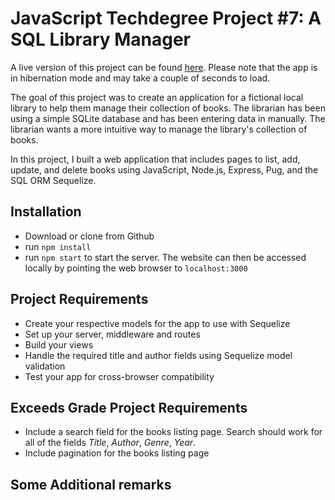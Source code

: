 # JavaScript Techdegree Project #7: A SQL Library Manager

A live version of this project can be found [here](https://rard3954-fsjs-proj6.herokuapp.com/). Please note that the app is in hibernation mode and may take a couple of seconds to  load.

The goal of this project was to create an application for a fictional local library to help them manage their collection of books. The librarian has been using a simple SQLite database and has been entering data in manually. The librarian wants a more intuitive way to manage the library's collection of books.

In this project, I built a web application that includes pages to list, add, update, and delete books using JavaScript, Node.js, Express, Pug, and the SQL ORM Sequelize.

## Installation

* Download or clone from Github
* run `npm install`
* run `npm start` to start the server. The website can then be accessed locally by pointing the web browser to `localhost:3000`

## Project Requirements

* Create your respective models for the app to use with Sequelize
* Set up your server, middleware and routes
* Build your views
* Handle the required title and author fields using Sequelize model validation
* Test your app for cross-browser compatibility

## Exceeds Grade Project Requirements

* Include a search field for the books listing page. Search should work for all of the fields _Title_, _Author_, _Genre_, _Year_.
* Include pagination for the books listing page

## Some Additional remarks

